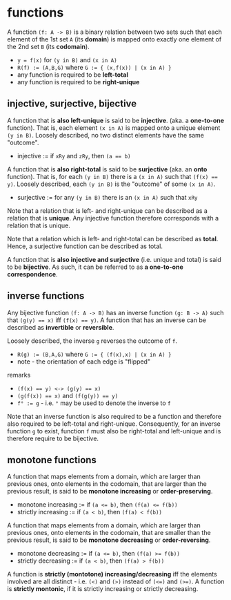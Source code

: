 
<!-- ======================================================================= -->
# functions

A function `(f: A -> B)` is a binary relation between two sets such that each
element of the 1st set `A` (its **domain**) is mapped onto exactly one element
of the 2nd set `B` (its **codomain**).

* `y = f(x)` for `(y in B)` and `(x in A)`
* `R(f) := (A,B,G)` where `G := { (x,f(x)) | (x in A) }`
* any function is required to be **left-total**
* any function is required to be **right-unique**

<!-- ======================================================================= -->
## injective, surjective, bijective

A function that is **also left-unique** is said to be **injective**. (aka.
a **one-to-one** function). That is, each element `(x in A)` is mapped onto
a unique element `(y in B)`. Loosely described, no two distinct elements
have the same "outcome".

* injective := if `xRy` and `zRy`, then `(a == b)`

A function that is **also right-total** is said to be **surjective** (aka.
an **onto** function). That is, for each `(y in B)` there is a `(x in A)`
such that `(f(x) == y)`. Loosely described, each `(y in B)` is the "outcome"
of some `(x in A)`.

* surjective := for any `(y in B)` there is an `(x in A)` such that `xRy`

Note that a relation that is left- and right-unique can be described as
a relation that is **unique**. Any injective function therefore corresponds
with a relation that is unique.

Note that a relation which is left- and right-total can be described as
**total**. Hence, a surjective function can be described as total.

A function that is **also injective and surjective** (i.e. unique and total)
is said to be **bijective**.  As such, it can be referred to as
**a one-to-one correspondence**.

<!-- ======================================================================= -->
## inverse functions

Any bijective function `(f: A -> B)` has an inverse function `(g: B -> A)`
such that `(g(y) == x)` iff `(f(x) == y)`. A function that has an inverse
can be described as **invertible** or **reversible**.

Loosely described, the inverse `g` reverses the outcome of `f`.

* `R(g) := (B,A,G)` where `G := { (f(x),x) | (x in A) }`
* note - the orientation of each edge is "flipped"

remarks

* `(f(x) == y) <-> (g(y) == x)`
* `(g(f(x)) == x)` and `(f(g(y)) == y)`
* `f° := g` - i.e. `°` may be used to denote the inverse to `f`

Note that an inverse function is also required to be a function and therefore
also required to be left-total and right-unique. Consequently, for an inverse
function `g` to exist, function `f` must also be right-total and left-unique
and is therefore require to be bijective.

<!-- ======================================================================= -->
## monotone functions

A function that maps elements from a domain, which are larger than previous
ones, onto elements in the codomain, that are larger than the previous result,
is said to be **monotone increasing** or **order-preserving**.

* monotone increasing := if `(a <= b)`, then `(f(a) <= f(b))`
* strictly increasing := if `(a < b)`, then `(f(a) < f(b))`

A function that maps elements from a domain, which are larger than previous
ones, onto elements in the codomain, that are smaller than the previous result,
is said to be **monotone decreasing** or **order-reversing**.

* monotone decreasing := if `(a <= b)`, then `(f(a) >= f(b))`
* strictly decreasing := if `(a < b)`, then `(f(a) > f(b))`

A function is **strictly (montotone) increasing/decreasing** iff the elements
involved are all distinct - i.e. `(<)` and `(>)` instead of `(<=)` and `(>=)`.
A function is **strictly montonic**, if it is strictly increasing or strictly
decreasing.
